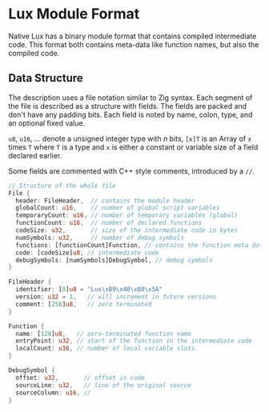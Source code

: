 #  Lux Module Format

Native Lux has a binary module format that contains compiled intermediate code. This format both contains meta-data like function names, but also the compiled code.

## Data Structure

The description uses a file notation similar to Zig syntax. Each segment of the file is described as a structure with fields. The fields are packed and don't have any padding bits. Each field is noted by name, colon, type, and an optional fixed value.

 `u8`, `u16`, … denote a unsigned integer type with *n* bits, `[x]T` is an Array of `x` times `T` where `T` is a type and `x` is either a constant or variable size of a field declared earlier.

Some fields are commented with C++ style comments, introduced by a `//`.

```rust
// Structure of the whole file
File {
  header: FileHeader,  // contains the module header
  globalCount: u16,    // number of global script variables
  temporaryCount: u16, // number of temporary variables (global)
  functionCount: u16,  // number of declared functions
  codeSize: u32,       // size of the intermediate code in bytes
  numSymbols: u32,     // number of debug symbols
  functions: [functionCount]Function, // contains the function meta data
  code: [codeSize]u8, // intermediate code
  debugSymbols: [numSymbols]DebugSymbol, // debug symbols
}

FileHeader {
  identifier: [8]u8 = "Lux\xB9\x40\x80\x5A"
  version: u32 = 1,   // will increment in future versions
  comment: [256]u8,   // zero terminated
}

Function {
  name: [128]u8,   // zero-terminated function name
  entryPoint: u32, // start of the function in the intermediate code
  localCount: u16, // number of local variable slots.
}

DebugSymbol {
  offset: u32,       // offset in code
  sourceLine: u32,   // line of the original source
  sourceColumn: u16, // 
}
```

